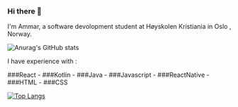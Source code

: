 ### Hi there 👋

I'm Ammar, a software devolopment student at Høyskolen Kristiania in Oslo , Norway.

![Anurag's GitHub stats](https://github-readme-stats.vercel.app/api?username=Ammar1992-MK&count_private=true&show_icons=true&theme=radical)

I have experience with :

###React - ###Kotlin - ###Java - ###Javascript - ###ReactNative - ###HTML - ###CSS

[![Top Langs](https://github-readme-stats.vercel.app/api/top-langs/?username=Ammar1992-MK&layout=demo)](https://github.com/anuraghazra/github-readme-stats)



